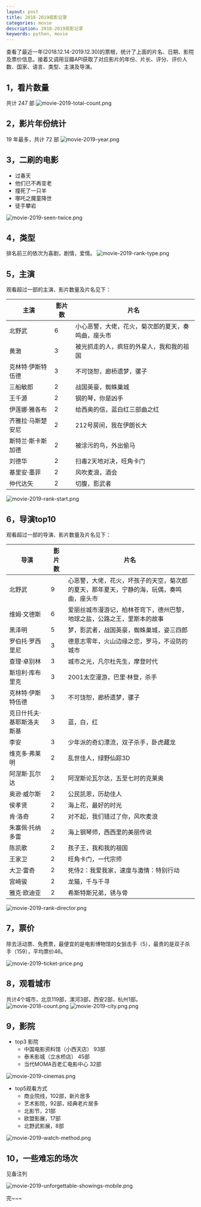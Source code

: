 ```yaml
---
layout: post
title: 2018-2019观影记录
categories: movie
description: 2018-2019观影记录
keywords: python, movie
---
```


查看了最近一年(2018.12.14-2019.12.30)的票根，统计了上面的片名、日期、影院及票价信息。接着又调用豆瓣API获取了对应影片的年份、片长、评分、评价人数、国家、语言、类型、主演及导演。

## 1，看片数量

共计 247 部
![movie-2019-total-count.png](https://i.loli.net/2020/01/09/csSgfEDJzlxhpCv.png)

## 2，影片年份统计

19 年最多，共计 72 部
![movie-2019-year.png](https://i.loli.net/2020/01/09/czGrQW8CujLlegE.png)

## 3，二刷的电影

- 过春天
- 他们已不再变老
- 撞死了一只羊
- 哪吒之魔童降世
- 徒手攀岩

![movie-2019-seen-twice.png](https://i.loli.net/2020/01/09/HrDemvZkwzbWcJ1.png)

## 4，类型

排名前三的依次为喜剧，剧情，爱情。
![movie-2019-rank-type.png](https://i.loli.net/2020/01/09/vR5cNOF2nlYoh4W.png)

## 5，主演

观看超过一部的主演、影片数量及片名见下：

| 主演        | 影片数 | 片名                         |
|-----------|-----|----------------------------|
| 北野武       | 6   | 小心恶警，大佬，花火，菊次郎的夏天，奏鸣曲，座头市  |
| 黄渤        | 3   | 被光抓走的人，疯狂的外星人，我和我的祖国       |
| 克林特·伊斯特伍德 | 3   | 不可饶恕，廊桥遗梦，骡子               |
| 三船敏郎      | 2   | 战国英豪，蜘蛛巢城                  |
| 王千源       | 2   | 钢的琴，你是凶手                   |
| 伊莲娜·雅各布   | 2   | 给西奥的信，蓝白红三部曲之红             |
| 齐雅拉·马斯楚安尼 | 2   | 212号房间，我在伊朗长大              |
| 斯特兰·斯卡斯加德 | 2   | 被涂污的鸟，外出偷马                 |
| 刘德华       | 2   | 扫毒2天地对决，旺角卡门               |
| 基里安·墨菲    | 2   | 风吹麦浪，酒会                    |
| 仲代达矢      | 2   | 切腹，影武者                     |

![movie-2019-rank-start.png](https://i.loli.net/2020/01/09/ywmX4gUvj8eF1MH.png)

## 6，导演top10

观看超过一部的导演、影片数量及片名见下：

| 导演            | 影片数 | 片名                                           |
|---------------|-----|----------------------------------------------|
| 北野武           | 9   | 心恶警，大佬，花火，坏孩子的天空，菊次郎的夏天，那年夏天，宁静的海，玩偶，奏鸣曲，座头市 |
| 维姆·文德斯        | 6   | 爱丽丝城市漫游记，柏林苍穹下，德州巴黎，地球之盐，公路之王，里斯本的故事         |
| 黑泽明           | 5   | 梦，影武者，战国英豪，蜘蛛巢城，姿三四郎                         |
| 罗伯托·罗西里尼      | 3   | 德意志零年，火山边缘之恋，罗马，不设防的城市                       |
| 查理·卓别林        | 3   | 城市之光，凡尔杜先生，摩登时代                              |
| 斯坦利·库布里克      | 3   | 2001太空漫游，巴里·林登，杀手                            |
| 克林特·伊斯特伍德     | 3   | 不可饶恕，廊桥遗梦，骡子                                 |
| 克日什托夫·基耶斯洛夫斯基 | 3   | 蓝，白，红                                        |
| 李安            | 3   | 少年派的奇幻漂流，双子杀手，卧虎藏龙                           |
| 维克多·弗莱明       | 2   | 乱世佳人，绿野仙踪3D                                  |
| 阿涅斯·瓦尔达       | 2   | 阿涅斯论瓦尔达，五至七时的克莱奥                             |
| 奥逊·威尔斯        | 2   | 公民凯恩，历劫佳人                                    |
| 侯孝贤           | 2   | 海上花，最好的时光                                    |
| 肯·洛奇          | 2   | 对不起，我们错过了你，风吹麦浪                              |
| 朱塞佩·托纳多雷      | 2   | 海上钢琴师，西西里的美丽传说                               |
| 陈凯歌           | 2   | 孩子王，我和我的祖国                                   |
| 王家卫           | 2   | 旺角卡门，一代宗师                                    |
| 大卫·雷奇         | 2   | 死侍2：我爱我家，速度与激情：特别行动                          |
| 宫崎骏           | 2   | 龙猫，千与千寻                                      |
| 雅克·欧迪亚        | 2   | 希斯特斯兄弟，锈与骨                                   |

![movie-2019-rank-director.png](https://i.loli.net/2020/01/09/xXQdSqYsjhZk9ew.png)

## 7，票价

除去活动票、免费票，最便宜的是电影博物馆的女狙击手（5），最贵的是双子杀手（159），平均票价46。

![movie-2019-ticket-price.png](https://i.loli.net/2020/01/09/RZrtU8vzy4qPlaf.png)

## 8，观看城市

共计4个城市，北京119部，漯河3部，西安2部，杭州1部。
![movie-2018-count.png](https://i.loli.net/2018/12/16/5c15ce633864c.png)
![movie-2019-city.png.png](https://i.loli.net/2020/01/09/OUBtdyz4KvLG9i8.png)

## 9，影院

+ top3 影院
    - 中国电影资料馆（小西天店） 93部
    - 泰禾影城（立水桥店）      45部
    - 当代MOMA百老汇电影中心    32部

![movie-2019-cinemas.png](https://i.loli.net/2020/01/09/hevOPEN9w2WUIfy.png)

+ top5观看方式
    - 商业院线，102部，新片居多
    - 艺术影院，92部，经典老片居多
    - 北影节，21部
    - 欧盟影展，17部
    - 北野武影展，8部

![movie-2019-watch-method.png](https://i.loli.net/2020/01/09/9g2JmLQIUT5buM3.png)

## 10，一些难忘的场次

见备注列

![movie-2019-unforgettable-showings-mobile.png](https://i.loli.net/2020/01/09/Aga9IJTjY16WFKV.png)

完~~~
